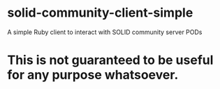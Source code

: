 # solid-community-client-simple
A simple Ruby client to interact with SOLID community server PODs

# This is not guaranteed to be useful for any purpose whatsoever.
